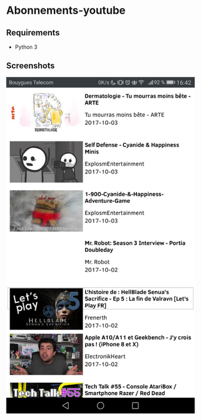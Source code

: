 # Abonnements-youtube
  
## Requirements
- Python 3


## Screenshots
![index](/screenshot/index.pnj)
